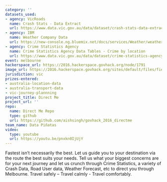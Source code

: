 ```yaml
---
category: ''
datasets_used:
- agency: VicRoads
  name: Crash Stats - Data Extract
  url: https://www.data.vic.gov.au/data/dataset/crash-stats-data-extract
- agency: IBM
  name: Weather Company Data
  url: https://new-console.ng.bluemix.net/docs/services/Weather/weather_tutorials_samples.html#insights_weather_demo
- agency: Crime Statistics Agency
  name: Crime Statistics Agency Data Tables - Crime by location
  url: https://www.data.vic.gov.au/data/dataset/crime-statistics-agency-data-tables-crime-by-location
event: melbourne
hackerspace_url: https://2016.hackerspace.govhack.org/node/1791
image_url: https://2016.hackerspace.govhack.org/sites/default/files/field/image/1024px-Congestion_on_Eastern_Freeway%2C_Melbourne.JPG
jurisdiction: vic
prizes-entered:
- australia-location-data
- australia-transport-data
- vic-journey-plannning
project_title: Direct Me
project_url: ''
repo:
  name: Direct Me Repo
  type: github
  url: https://github.com/aishsingh/govhack_2016_directme
team_name: Data Piñatas
video:
  type: youtube
  url: https://youtu.be/pnxkn0IjUjY
---
```


Fastest isn’t necessarily the best.
Let us guide you to your destination via the route the best suits your needs.
Tell us what your biggest concerns are for your next journey and let us crunch through Crime Statistics, a variety of Crash Data, Road User data, Weather Forecast, etc to direct you through Melbourne.
Travel safely – Travel calmly - Travel comfortably.